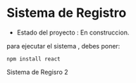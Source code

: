 <h1> Sistema de Registro</h1>

- Estado del proyecto : En construccion.

para ejecutar el sistema , debes poner:

```` npm install react ````

Sistema de Regisro 2
